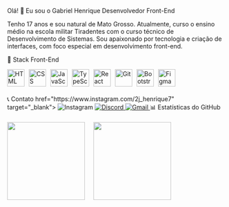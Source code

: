 Olá! 👋 Eu sou o Gabriel Henrique
Desenvolvedor Front-End

Tenho 17 anos e sou natural de Mato Grosso. Atualmente, curso o ensino médio na escola militar Tiradentes com o curso técnico de Desenvolvimento de Sistemas. Sou apaixonado por tecnologia e criação de interfaces, com foco especial em desenvolvimento front-end.

🎨 Stack Front-End
<div style="display: flex; gap: 10px; flex-wrap: wrap; margin-bottom: 20px;"> <img alt="HTML" title="HTML" width="40px" src="https://cdn.jsdelivr.net/gh/devicons/devicon@latest/icons/html5/html5-original.svg" /> <img alt="CSS" title="CSS" width="40px" src="https://cdn.jsdelivr.net/gh/devicons/devicon@latest/icons/css3/css3-original.svg" /> <img alt="JavaScript" title="JavaScript" width="40px" src="https://cdn.jsdelivr.net/gh/devicons/devicon@latest/icons/javascript/javascript-original.svg" /> <img alt="TypeScript" title="TypeScript" width="40px" src="https://cdn.jsdelivr.net/gh/devicons/devicon@latest/icons/typescript/typescript-original.svg" /> <img alt="React" title="React" width="40px" src="https://cdn.jsdelivr.net/gh/devicons/devicon@latest/icons/react/react-original.svg" /> <img alt="Git" title="Git" width="40px" src="https://cdn.jsdelivr.net/gh/devicons/devicon@latest/icons/git/git-original.svg" /> <img alt="Bootstrap" title="Bootstrap" width="40px" src="https://cdn.jsdelivr.net/gh/devicons/devicon@latest/icons/bootstrap/bootstrap-original.svg" /> <img alt="Figma" title="Figma" width="40px" src="https://cdn.jsdelivr.net/gh/devicons/devicon@latest/icons/figma/figma-original.svg" /> </div>
📞 Contato
 href="https://www.instagram.com/2j_henrique7" target="_blank"> <img src="https://img.shields.io/badge/-Instagram-%23E4405F?style=for-the-badge&logo=instagram&logoColor=white" alt="Instagram"/> </a> <a href="https://discord.com/users/henrique.souza54" target="_blank"> <img src="https://img.shields.io/badge/Discord-7289DA?style=for-the-badge&logo=discord&logoColor=white" alt="Discord"/> </a> <a href="mailto:henrique.souzatt54@gmail.com" target="_blank"> <img src="https://img.shields.io/badge/Gmail-D14836?style=for-the-badge&logo=gmail&logoColor=white" alt="Gmail"/> </a> </div>
📊 Estatísticas do GitHub
<div style="display: flex; gap: 20px; margin-top: 20px; flex-wrap: wrap;"> <img height="180em" src="https://github-readme-stats.vercel.app/api?username=Gabriel-HRsouza&show_icons=true&theme=radical&include_all_commits=true&count_private=true"/> <img height="180em" src="https://github-readme-stats.vercel.app/api/top-langs/?username=Gabriel-HRsouza&layout=compact&langs_count=7&theme=radical"/> </div>
